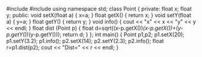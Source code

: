 #include<iostream>
#include<cmath>
using namespace std;
class Point
{
private:
  float x;
  float y;
public:
  void setX(float a)
  {
   x=a;
  }
  float getX()
{
  return x;
}
  void setY(float a)
  {
   y=a;
  }
  float getY()
{
  return y;
}
  void info()
{
  cout << "x" << x << "y" << y << endl;
}
float dist (Point p)
{
  float d=sqrt((x-p.getX())*(x-p.getX())+(y-p.getY())*(y-p.getY()));
  return d;
}
};
int main()
{
  Point p1,p2;
  p1.setX(20);
  p1.setY(3.2);
  p1.info();
  p2.setX(14);
  p2.setY(2.3);
  p2.info();
  float r=p1.dist(p2);
  cout << "Dist=" << r << endl;
}
